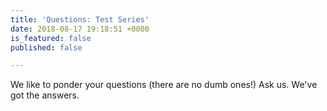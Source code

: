 ```yaml
---
title: 'Questions: Test Series'
date: 2018-08-17 19:18:51 +0000
is_featured: false
published: false

---
```

We like to ponder your questions (there are no dumb ones!) Ask us. We've got the answers. 